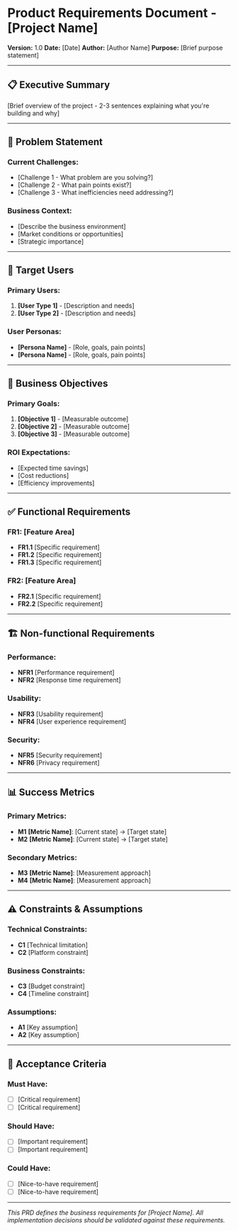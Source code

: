 # Product Requirements Document - [Project Name]

<!-- ⚠️ CKM SEPARATION WARNING ⚠️ -->
<!-- PRD.md is for BUSINESS FOCUS (WHAT & WHY) -->
<!-- DON'T include: Code snippets, file paths, technical details, timelines -->
<!-- DO include: Business requirements, user needs, success metrics -->
<!-- For implementation details → see TECH.md -->
<!-- For timeline planning → see PLAN.md -->

**Version:** 1.0
**Date:** [Date]
**Author:** [Author Name]
**Purpose:** [Brief purpose statement]

---

## 📋 Executive Summary

[Brief overview of the project - 2-3 sentences explaining what you're building and why]

---

## 🎯 Problem Statement

### Current Challenges:
- [Challenge 1 - What problem are you solving?]
- [Challenge 2 - What pain points exist?]
- [Challenge 3 - What inefficiencies need addressing?]

### Business Context:
- [Describe the business environment]
- [Market conditions or opportunities]
- [Strategic importance]

---

## 👥 Target Users

### Primary Users:
1. **[User Type 1]** - [Description and needs]
2. **[User Type 2]** - [Description and needs]

### User Personas:
- **[Persona Name]** - [Role, goals, pain points]
- **[Persona Name]** - [Role, goals, pain points]

---

## 🎯 Business Objectives

### Primary Goals:
1. **[Objective 1]** - [Measurable outcome]
2. **[Objective 2]** - [Measurable outcome]
3. **[Objective 3]** - [Measurable outcome]

### ROI Expectations:
- [Expected time savings]
- [Cost reductions]
- [Efficiency improvements]

---

## ✅ Functional Requirements

### FR1: [Feature Area]
- **FR1.1** [Specific requirement]
- **FR1.2** [Specific requirement]
- **FR1.3** [Specific requirement]

### FR2: [Feature Area]
- **FR2.1** [Specific requirement]
- **FR2.2** [Specific requirement]

---

## 🏗️ Non-functional Requirements

### Performance:
- **NFR1** [Performance requirement]
- **NFR2** [Response time requirement]

### Usability:
- **NFR3** [Usability requirement]
- **NFR4** [User experience requirement]

### Security:
- **NFR5** [Security requirement]
- **NFR6** [Privacy requirement]

---

## 📊 Success Metrics

### Primary Metrics:
- **M1** **[Metric Name]**: [Current state] → [Target state]
- **M2** **[Metric Name]**: [Current state] → [Target state]

### Secondary Metrics:
- **M3** **[Metric Name]**: [Measurement approach]
- **M4** **[Metric Name]**: [Measurement approach]

---

## ⚠️ Constraints & Assumptions

### Technical Constraints:
- **C1** [Technical limitation]
- **C2** [Platform constraint]

### Business Constraints:
- **C3** [Budget constraint]
- **C4** [Timeline constraint]

### Assumptions:
- **A1** [Key assumption]
- **A2** [Key assumption]

---

## 🚀 Acceptance Criteria

### Must Have:
- [ ] [Critical requirement]
- [ ] [Critical requirement]

### Should Have:
- [ ] [Important requirement]
- [ ] [Important requirement]

### Could Have:
- [ ] [Nice-to-have requirement]
- [ ] [Nice-to-have requirement]

---

*This PRD defines the business requirements for [Project Name]. All implementation decisions should be validated against these requirements.*